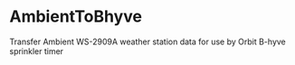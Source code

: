 # AmbientToBhyve
Transfer Ambient WS-2909A weather station data for use by Orbit B-hyve sprinkler timer
